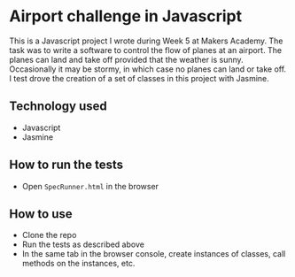 # Airport challenge in Javascript

This is a Javascript project I wrote during Week 5 at Makers Academy.
The task was to write a software to control the flow of planes at an airport. The planes can land and take off provided that the weather is sunny. Occasionally it may be stormy, in which case no planes can land or take off.
I test drove the creation of a set of classes in this project with Jasmine.


## Technology used
* Javascript
* Jasmine

## How to run the tests
* Open `SpecRunner.html` in the browser

## How to use
* Clone the repo
* Run the tests as described above
* In the same tab in the browser console, create instances of classes, call methods on the instances, etc.
